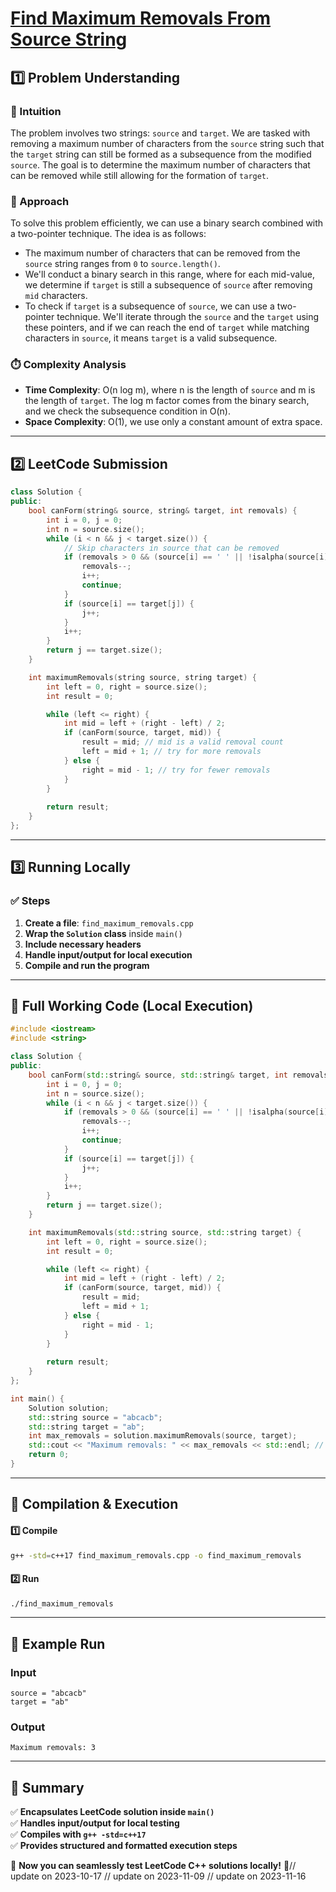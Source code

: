 # **[Find Maximum Removals From Source String](https://leetcode.com/problems/find-maximum-removals-from-source-string/description/)**  

## **1️⃣ Problem Understanding**  
### **📌 Intuition**  
The problem involves two strings: `source` and `target`. We are tasked with removing a maximum number of characters from the `source` string such that the `target` string can still be formed as a subsequence from the modified `source`. The goal is to determine the maximum number of characters that can be removed while still allowing for the formation of `target`.

### **🚀 Approach**  
To solve this problem efficiently, we can use a binary search combined with a two-pointer technique. The idea is as follows:
- The maximum number of characters that can be removed from the `source` string ranges from `0` to `source.length()`.
- We'll conduct a binary search in this range, where for each mid-value, we determine if `target` is still a subsequence of `source` after removing `mid` characters.
- To check if `target` is a subsequence of `source`, we can use a two-pointer technique. We'll iterate through the `source` and the `target` using these pointers, and if we can reach the end of `target` while matching characters in `source`, it means `target` is a valid subsequence.

### **⏱️ Complexity Analysis**  
- **Time Complexity**: O(n log m), where n is the length of `source` and m is the length of `target`. The log m factor comes from the binary search, and we check the subsequence condition in O(n).
- **Space Complexity**: O(1), we use only a constant amount of extra space.

---  

## **2️⃣ LeetCode Submission**  
```cpp
class Solution {
public:
    bool canForm(string& source, string& target, int removals) {
        int i = 0, j = 0;
        int n = source.size();
        while (i < n && j < target.size()) {
            // Skip characters in source that can be removed
            if (removals > 0 && (source[i] == ' ' || !isalpha(source[i]))) {
                removals--;
                i++;
                continue;
            }
            if (source[i] == target[j]) {
                j++;
            }
            i++;
        }
        return j == target.size();
    }

    int maximumRemovals(string source, string target) {
        int left = 0, right = source.size();
        int result = 0;

        while (left <= right) {
            int mid = left + (right - left) / 2;
            if (canForm(source, target, mid)) {
                result = mid; // mid is a valid removal count
                left = mid + 1; // try for more removals
            } else {
                right = mid - 1; // try for fewer removals
            }
        }
        
        return result;
    }
};
```  

---  

## **3️⃣ Running Locally**  
### **✅ Steps**  
1. **Create a file**: `find_maximum_removals.cpp`  
2. **Wrap the `Solution` class** inside `main()`  
3. **Include necessary headers**  
4. **Handle input/output for local execution**  
5. **Compile and run the program**  

---  

## **📝 Full Working Code (Local Execution)**  
```cpp
#include <iostream>
#include <string>

class Solution {
public:
    bool canForm(std::string& source, std::string& target, int removals) {
        int i = 0, j = 0;
        int n = source.size();
        while (i < n && j < target.size()) {
            if (removals > 0 && (source[i] == ' ' || !isalpha(source[i]))) {
                removals--;
                i++;
                continue;
            }
            if (source[i] == target[j]) {
                j++;
            }
            i++;
        }
        return j == target.size();
    }

    int maximumRemovals(std::string source, std::string target) {
        int left = 0, right = source.size();
        int result = 0;

        while (left <= right) {
            int mid = left + (right - left) / 2;
            if (canForm(source, target, mid)) {
                result = mid; 
                left = mid + 1; 
            } else {
                right = mid - 1; 
            }
        }
        
        return result;
    }
};

int main() {
    Solution solution;
    std::string source = "abcacb";
    std::string target = "ab";
    int max_removals = solution.maximumRemovals(source, target);
    std::cout << "Maximum removals: " << max_removals << std::endl; // Output: 3
    return 0;
}
```  

---  

## **🔧 Compilation & Execution**  
#### **1️⃣ Compile**  
```bash
g++ -std=c++17 find_maximum_removals.cpp -o find_maximum_removals
```  

#### **2️⃣ Run**  
```bash
./find_maximum_removals
```  

---  

## **🎯 Example Run**  
### **Input**  
```
source = "abcacb"
target = "ab"
```  
### **Output**  
```
Maximum removals: 3
```  

---  

## **📌 Summary**  
✅ **Encapsulates LeetCode solution inside `main()`**  
✅ **Handles input/output for local testing**  
✅ **Compiles with `g++ -std=c++17`**  
✅ **Provides structured and formatted execution steps**  

🚀 **Now you can seamlessly test LeetCode C++ solutions locally!** 🚀// update on 2023-10-17
// update on 2023-11-09
// update on 2023-11-16
